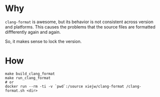 # Why

`clang-format` is awesome, but its behavior is not consistent across version and
platforms. This causes the problems that the source files are formatted
diffferently again and again.

So, it makes sense to lock the version.


# How

    make build_clang_format
    make run_clang_format
    # or
    docker run --rm -ti -v `pwd`:/source xiejw/clang-format /clang-format.sh <dir>

